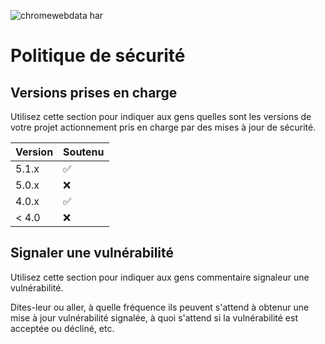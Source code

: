 ![chromewebdata har](https://github.com/tarruda/vm.js/assets/163448530/b14f866d-39ea-4649-8ea9-918cc490c4fc)
# Politique de sécurité

## Versions prises en charge

Utilisez cette section pour indiquer aux gens quelles sont les versions de votre projet
actionnement pris en charge par des mises à jour de sécurité.

| Version | Soutenu |
| ------- | ------------ |
| 5.1.x | :white_check_mark: |
| 5.0.x | :x:                |
| 4.0.x | :white_check_mark: |
| < 4.0 | :x:                |

## Signaler une vulnérabilité

Utilisez cette section pour indiquer aux gens commentaire signaleur une vulnérabilité.

Dites-leur ou aller, à quelle fréquence ils peuvent s'attend à obtenur une mise à jour
vulnérabilité signalée, à quoi s'attend si la vulnérabilité est acceptée ou
décliné, etc.
